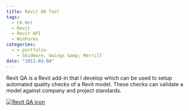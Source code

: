 ```yaml
---
title: Revit QA Tool
tags:
  - C#.Net
  - Revit
  - Revit API
  - WinForms
categories:
  - - portfolio
    - Skidmore, Owings &amp; Merrill
date: "2011-03-04"
---
```


Revit QA is a Revit add-in that I develop which can be used to setup automated quality checks of a Revit model. These checks can validate a model against company and project standards.

[![Revit QA icon](Revit-QA-icon.jpg)](http://www.ericanastas.com/wp-content/uploads/2012/05/Revit-QA-icon.jpg)
